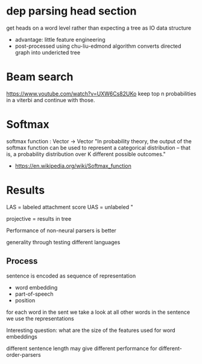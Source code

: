 # dep parsing head section
get heads on a word level rather than expecting a tree as IO data structure
- advantage: little feature engineering
- post-processed using chu-liu-edmond algorithm
converts directed graph into undericted tree

# Beam search
https://www.youtube.com/watch?v=UXW6Cs82UKo
keep top n probabilities in a viterbi and continue with those.

# Softmax
softmax function : Vector -> Vector
"In probability theory, the output of the softmax function can be used to represent a categorical distribution – that is, a probability distribution over K different possible outcomes."
- https://en.wikipedia.org/wiki/Softmax_function


# Results
LAS = labeled attachment score
UAS = unlabeled "

projective = results in tree

Performance of non-neural parsers is better

generality through testing different languages

## Process
sentence is encoded as sequence of representation
- word embedding
- part-of-speech
- position

for each word in the sent we take a look at all other words in the sentence
we use the representations

Interesting question: what are the size of the features used for word embeddings

different sentence length may give different performance for different-order-parsers
